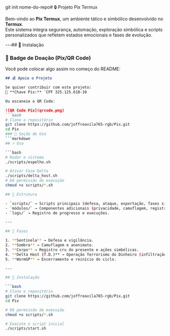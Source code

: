 git init nome-do-repo# 🔒 Projeto Pix Termux

Bem-vindo ao **Pix Termux**, um ambiente tático e simbólico desenvolvido no **Termux**.  
Este sistema integra segurança, automação, exploração simbólica e scripts personalizados que refletem estados emocionais e fases de evolução.

---## 🔧 Instalação
### 🔹 Badge de Doação (Pix/QR Code)
Você pode colocar algo assim no começo do README:

```markdown
## 💰 Apoie o Projeto

Se quiser contribuir com este projeto:  
📲 **Chave Pix:** `CPF 325.125.618-10

Ou escaneie o QR Code:  

![QR Code Pix](qrcode.png)
```bash
# Clone o repositório
git clone https://github.com/joffreavila765-rgb/Pix.git
cd Pix
### 🔹 Seção de Uso
```markdown
## ⚡ Uso

```bash
# Rodar o sistema
./scripts/espelho.sh

# Ativar Fase Delta
./scripts/delta_host.sh
# Dê permissão de execução
chmod +x scripts/*.sh

## 🚀 Estrutura

- `scripts/` → Scripts principais (defesa, ataque, exportação, fases simbólicas).  
- `módulos/` → Componentes adicionais (privacidade, camuflagem, registro).  
- `logs/` → Registro de progresso e execuções.  

---

## 📜 Fases

1. **Sentinela** → Defesa e vigilância.  
2. **Sombra** → Camuflagem e anonimato.  
3. **Corpo** → Registro cru do presente e ações simbólicas.  
4. **Delta Host (T.D.)** → Operação Terrorismo do Dinheiro (infiltração e retirada).  
5. **WormGP** → Encerramento e reinício do ciclo.  

---

## 🔧 Instalação

```bash
# Clone o repositório
git clone https://github.com/joffreavila765-rgb/Pix.git
cd Pix

# Dê permissão de execução
chmod +x scripts/*.sh

# Execute o script inicial
./scripts/start.sh
